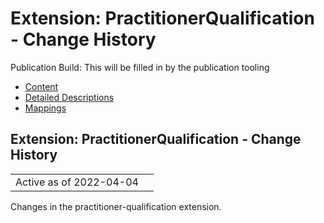 # Extension: PractitionerQualification - Change History

Publication Build: This will be filled in by the publication tooling

* [Content](StructureDefinition-practitioner-qualification.html)
* [Detailed Descriptions](StructureDefinition-practitioner-qualification-definitions.html)
* [Mappings](StructureDefinition-practitioner-qualification-mappings.html)

## Extension: PractitionerQualification - Change History

|  |  |
| --- | --- |
| Active as of 2022-04-04 | |

Changes in the practitioner-qualification extension.